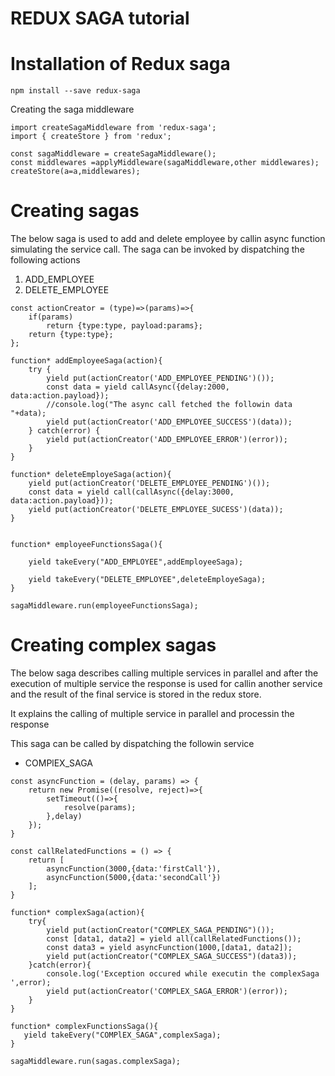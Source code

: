 REDUX SAGA tutorial
===================

Installation of Redux saga
========================
```
npm install --save redux-saga
``` 

Creating the saga middleware
```
import createSagaMiddleware from 'redux-saga';
import { createStore } from 'redux';

const sagaMiddleware = createSagaMiddleware();
const middlewares =applyMiddleware(sagaMiddleware,other middlewares);
createStore(a=a,middlewares);
```

Creating sagas
===============
The below saga is used to add and delete employee by callin async function simulating the service call.
The saga can be invoked by dispatching the following actions
 1) ADD_EMPLOYEE
 2) DELETE_EMPLOYEE
```
const actionCreator = (type)=>(params)=>{
    if(params)
        return {type:type, payload:params};
    return {type:type};
};

function* addEmployeeSaga(action){
    try {
        yield put(actionCreator('ADD_EMPLOYEE_PENDING')());
        const data = yield callAsync({delay:2000, data:action.payload});
        //console.log("The async call fetched the followin data "+data);
        yield put(actionCreator('ADD_EMPLOYEE_SUCCESS')(data));
    } catch(error) {
        yield put(actionCreator('ADD_EMPLOYEE_ERROR')(error));
    }
}

function* deleteEmployeSaga(action){
    yield put(actionCreator('DELETE_EMPLOYEE_PENDING')());
    const data = yield call(callAsync({delay:3000, data:action.payload}));
    yield put(actionCreator('DELETE_EMPLOYEE_SUCESS')(data));
}


function* employeeFunctionsSaga(){
   
    yield takeEvery("ADD_EMPLOYEE",addEmployeeSaga);
    
    yield takeEvery("DELETE_EMPLOYEE",deleteEmployeSaga);
}

sagaMiddleware.run(employeeFunctionsSaga);
```

Creating complex sagas
======================
The below saga describes calling multiple services in parallel and after the execution of multiple service the response is used for callin another service and the result of the final service is stored in the redux store.

It explains the calling of multiple service in parallel and processin the response

This saga can be called by dispatching the followin service
 * COMPlEX_SAGA
```
const asyncFunction = (delay, params) => {
    return new Promise((resolve, reject)=>{
        setTimeout(()=>{
            resolve(params);
        },delay)
    });
}

const callRelatedFunctions = () => {
    return [
        asyncFunction(3000,{data:'firstCall'}),
        asyncFunction(5000,{data:'secondCall'})
    ];
}

function* complexSaga(action){
    try{
        yield put(actionCreator("COMPLEX_SAGA_PENDING")());
        const [data1, data2] = yield all(callRelatedFunctions());
        const data3 = yield asyncFunction(1000,[data1, data2]);
        yield put(actionCreator("COMPLEX_SAGA_SUCCESS")(data3));
    }catch(error){
        console.log('Exception occured while executin the complexSaga ',error);
        yield put(actionCreator('COMPLEX_SAGA_ERROR')(error));
    }
}

function* complexFunctionsSaga(){
   yield takeEvery("COMPlEX_SAGA",complexSaga); 
}

sagaMiddleware.run(sagas.complexSaga);
```